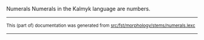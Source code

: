 Numerals
Numerals in the Kalmyk language are numbers.

* * *

<small>This (part of) documentation was generated from [src/fst/morphology/stems/numerals.lexc](https://github.com/giellalt/lang-xal/blob/main/src/fst/morphology/stems/numerals.lexc)</small>

---

